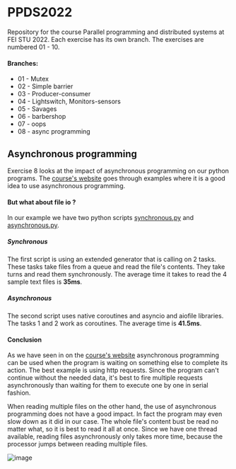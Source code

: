 # PPDS2022
Repository for the course Parallel programming and distributed systems at FEI STU 2022.
Each exercise has its own branch. The exercises are numbered 01 - 10.

#### Branches:
- 01 - Mutex
- 02 - Simple barrier
- 03 - Producer-consumer
- 04 - Lightswitch, Monitors-sensors
- 05 - Savages
- 06 - barbershop
- 07 - oops
- 08 - async programming

## Asynchronous programming

Exercise 8 looks at the impact of asynchronous programming on 
our python programs. The [course's website](https://uim.fei.stuba.sk/i-ppds/8-cvicenie-asynchronne-programovanie/) goes through examples
where it is a good idea to use asynchronous programming.

#### But what about file io ?

In our example we have two python scripts [synchronous.py](synchronous.py) and
[asynchronous.py](asynchronous.py). 

##### Synchronous

The first script is using an extended 
generator that is calling on 2 tasks. These tasks take files from a queue and
read the file's contents. They take turns and read them synchronously. The average
 time it takes to read the 4 sample text files is **35ms**.  

##### Asynchronous

The second script uses native coroutines and asyncio and aiofile libraries. The tasks 
1 and 2 work as coroutines. The average time is **41.5ms**.

#### Conclusion

As we have seen in on the [course's website](https://uim.fei.stuba.sk/i-ppds/8-cvicenie-asynchronne-programovanie/)
asynchronous programming can be used when the program is waiting on something else to
complete its action. The best example is using http requests. Since the program can't
continue without the needed data, it's best to fire multiple requests asynchronously
than waiting for them to execute one by one in serial fashion.

When reading multiple files on the other hand, the use of asynchronous programming
does not have a good impact. In fact the program may even slow down as it did in our case.
The whole file's content bust be read no matter what, so it is best to read it all at once.
Since we have one thread available, reading files asynchronously only takes more time,
because the processor jumps between reading multiple files.

![image](https://user-images.githubusercontent.com/61107097/163680902-c359ffb6-4080-453f-8520-3a30db08d805.png)




